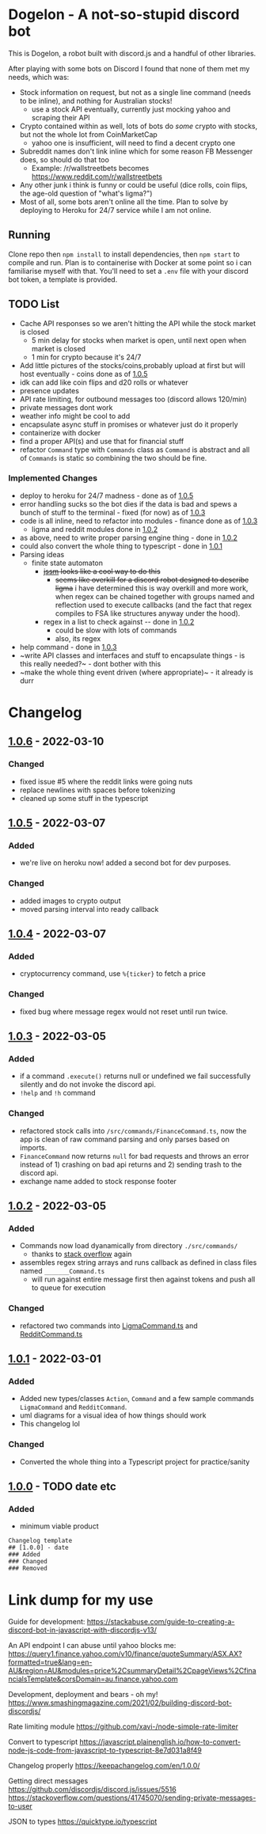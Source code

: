 # Dogelon - A not-so-stupid discord bot

This is Dogelon, a robot built with discord.js and a handful of other libraries.

After playing with some bots on Discord I found that none of them met my needs, which was:

- Stock information on request, but not as a single line command (needs to be inline), and nothing for Australian stocks!
  - use a stock API eventually, currently just mocking yahoo and scraping their API
- Crypto contained within as well, lots of bots do _some_ crypto with stocks, but not the whole lot from CoinMarketCap
  - yahoo one is insufficient, will need to find a decent crypto one
- Subreddit names don't link inline which for some reason FB Messenger does, so should do that too
  - Example: /r/wallstreetbets becomes https://www.reddit.com/r/wallstreetbets
- Any other junk i think is funny or could be useful (dice rolls, coin flips, the age-old question of "what's ligma?")
- Most of all, some bots aren't online all the time. Plan to solve by deploying to Heroku for 24/7 service while I am not online.

## Running

Clone repo then `npm install` to install dependencies, then `npm start` to compile and run. Plan is to containerise with Docker at some point so i can familiarise myself with that. You'll need to set a `.env` file with your discord bot token, a template is provided.

## TODO List

- Cache API responses so we aren't hitting the API while the stock market is closed
  - 5 min delay for stocks when market is open, until next open when market is closed
  - 1 min for crypto because it's 24/7
- Add little pictures of the stocks/coins,probably upload at first but will host eventually - coins done as of [1.0.5](#1.0.5)
- idk can add like coin flips and d20 rolls or whatever
- presence updates
- API rate limiting, for outbound messages too (discord allows 120/min)
- private messages dont work
- weather info might be cool to add
- encapsulate async stuff in promises or whatever just do it properly
- containerize with docker
- find a proper API(s) and use that for financial stuff
- refactor `Command` type with `Commands` class as `Command` is abstract and all of `Commands` is static so combining the two should be fine.

### Implemented Changes

- deploy to heroku for 24/7 madness - done as of [1.0.5](#1.0.5)
- error handling sucks so the bot dies if the data is bad and spews a bunch of stuff to the terminal - fixed (for now) as of [1.0.3](#1.0.3)
- code is all inline, need to refactor into modules - finance done as of [1.0.3](#1.0.3)
  - ligma and reddit modules done in [1.0.2](#1.0.2)
- as above, need to write proper parsing engine thing - done in [1.0.2](#1.0.1)
- could also convert the whole thing to typescript - done in [1.0.1](#1.0.1)
- Parsing ideas
  - finite state automaton
    - ~~[jssm](https://github.com/StoneCypher/jssm) looks like a cool way to do this~~
      - ~~seems like overkill for a discord robot designed to describe ligma~~ i have determined this is way overkill and more work, when regex can be chained together with groups named and reflection used to execute callbacks (and the fact that regex compiles to FSA like structures anyway under the hood).
    - regex in a list to check against -- done in [1.0.2]
      - could be slow with lots of commands
      - also, its regex
- help command - done in [1.0.3](#1.0.3)
- ~write API classes and interfaces and stuff to encapsulate things - is this really needed?~ - dont bother with this
- ~make the whole thing event driven (where appropriate)~ - it already is durr

# Changelog

## [1.0.6] - 2022-03-10

### Changed

- fixed issue #5 where the reddit links were going nuts
- replace newlines with spaces before tokenizing
- cleaned up some stuff in the typescript

## [1.0.5] - 2022-03-07

### Added

- we're live on heroku now! added a second bot for dev purposes.

### Changed

- added images to crypto output
- moved parsing interval into ready callback

## [1.0.4] - 2022-03-07

### Added

- cryptocurrency command, use `%{ticker}` to fetch a price

### Changed

- fixed bug where message regex would not reset until run twice.

## [1.0.3] - 2022-03-05

### Added

- if a command `.execute()` returns null or undefined we fail successfully silently and do not invoke the discord api.
- `!help` and `!h` command

### Changed

- refactored stock calls into `/src/commands/FinanceCommand.ts`, now the app is clean of raw command parsing and only parses based on imports.
- `FinanceCommand` now returns `null` for bad requests and throws an error instead of 1) crashing on bad api returns and 2) sending trash to the discord api.
- exchange name added to stock response footer

## [1.0.2] - 2022-03-05

### Added

- Commands now load dyanamically from directory `./src/commands/`
  - thanks to [stack overflow](https://stackoverflow.com/questions/51852938/typescript-dynamically-import-classes) again
- assembles regex string arrays and runs callback as defined in class files named `_______Command.ts`
  - will run against entire message first then against tokens and push all to queue for execution

### Changed

- refactored two commands into [LigmaCommand.ts](./src/commands/LigmaCommand.ts) and [RedditCommand.ts](./src/commands/RedditCommand.ts)

## [1.0.1] - 2022-03-01

### Added

- Added new types/classes `Action`, `Command` and a few sample commands `LigmaCommand` and `RedditCommand`.
- uml diagrams for a visual idea of how things should work
- This changelog lol

### Changed

- Converted the whole thing into a Typescript project for practice/sanity

## [1.0.0] - TODO date etc

### Added

- minimum viable product

[1.0.6]: ./
[1.0.5]: ./
[1.0.4]: ./
[1.0.3]: ./
[1.0.2]: ./
[1.0.1]: ./
[1.0.0]: ./

```
Changelog template
## [1.0.0] - date
### Added
### Changed
### Removed
```

# Link dump for my use

Guide for development: https://stackabuse.com/guide-to-creating-a-discord-bot-in-javascript-with-discordjs-v13/

An API endpoint I can abuse until yahoo blocks me: https://query1.finance.yahoo.com/v10/finance/quoteSummary/ASX.AX?formatted=true&lang=en-AU&region=AU&modules=price%2CsummaryDetail%2CpageViews%2CfinancialsTemplate&corsDomain=au.finance.yahoo.com

Development, deployment and bears - oh my! https://www.smashingmagazine.com/2021/02/building-discord-bot-discordjs/

Rate limiting module https://github.com/xavi-/node-simple-rate-limiter

Convert to typescript https://javascript.plainenglish.io/how-to-convert-node-js-code-from-javascript-to-typescript-8e7d031a8f49

Changelog properly https://keepachangelog.com/en/1.0.0/

Getting direct messages https://github.com/discordjs/discord.js/issues/5516 https://stackoverflow.com/questions/41745070/sending-private-messages-to-user

JSON to types https://quicktype.io/typescript
